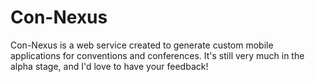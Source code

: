 Con-Nexus
=========

Con-Nexus is a web service created to generate custom mobile applications for conventions and conferences. It's still very much in the alpha stage, and I'd love to have your feedback!
